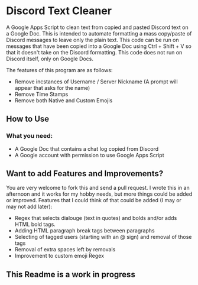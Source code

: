 # Discord Text Cleaner
A Google Apps Script to clean text from copied and pasted Discord text on a Google Doc. This is intended to automate formatting a mass copy/paste of Discord messages to leave only the plain text. This code can be run on messages that have been copied into a Google Doc using Ctrl + Shift + V so that it doesn't take on the Discord formatting. This code does not run on Discord itself, only on Google Docs. 

The features of this program are as follows:
- Remove incstances of Username / Server Nickname (A prompt will appear that asks for the name)
- Remove Time Stamps
- Remove both Native and Custom Emojis

## How to Use

### What you need:
- A Google Doc that contains a chat log copied from Discord
- A Google account with permission to use Google Apps Script


## Want to add Features and Improvements?
You are very welcome to fork this and send a pull request. I wrote this in an afternoon and it works for my hobby needs, but more things could be added or improved. 
Features that I could think of that could be added (I may or may not add later):
- Regex that selects dialouge (text in quotes) and bolds and/or adds HTML bold tags.
- Adding HTML paragraph break tags between paragraphs
- Selecting of tagged users (starting with an @ sign) and removal of those tags
- Removal of extra spaces left by removals
- Improvement to custom emoji Regex

## This Readme is a work in progress
